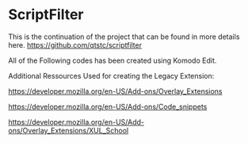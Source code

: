 # ScriptFilter

This is the continuation of the project that can be found in more details here.
https://github.com/qtstc/scriptfilter

All of the Following codes has been created using Komodo Edit.

Additional Ressources Used for creating the Legacy Extension:

https://developer.mozilla.org/en-US/Add-ons/Overlay_Extensions 

https://developer.mozilla.org/en-US/Add-ons/Code_snippets

https://developer.mozilla.org/en-US/Add-ons/Overlay_Extensions/XUL_School
